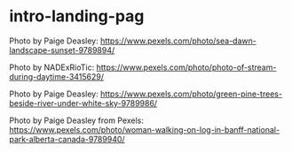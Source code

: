 # intro-landing-pag

Photo by Paige Deasley: https://www.pexels.com/photo/sea-dawn-landscape-sunset-9789894/

Photo by NADExRioTic: https://www.pexels.com/photo/photo-of-stream-during-daytime-3415629/

Photo by Paige Deasley: https://www.pexels.com/photo/green-pine-trees-beside-river-under-white-sky-9789986/

Photo by Paige Deasley from Pexels: https://www.pexels.com/photo/woman-walking-on-log-in-banff-national-park-alberta-canada-9789940/


